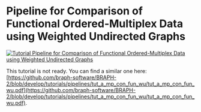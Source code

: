# Pipeline for Comparison of Functional Ordered-Multiplex Data using Weighted Undirected Graphs

[![Tutorial Pipeline for Comparison of Functional Ordered-Multiplex Data using Weighted Undirected Graphs](https://img.shields.io/badge/PDF-Download-red?style=flat-square&logo=adobe-acrobat-reader)](tut_a_omp_fun_wu.pdf)

This tutorial is not ready. You can find a similar one here: [https://github.com/braph-software/BRAPH-2/blob/develop/tutorials/pipelines/tut_a_mp_con_fun_wu/tut_a_mp_con_fun_wu.pdf](https://github.com/braph-software/BRAPH-2/blob/develop/tutorials/pipelines/tut_a_mp_con_fun_wu/tut_a_mp_con_fun_wu.pdf).
